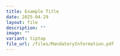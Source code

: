 ```yaml
---
title: Example Title
date: 2025-04-29
layout: file
description: ""
image: ""
variant: tiptap
file_url: /files/MandatoryInformation.pdf
---
```

